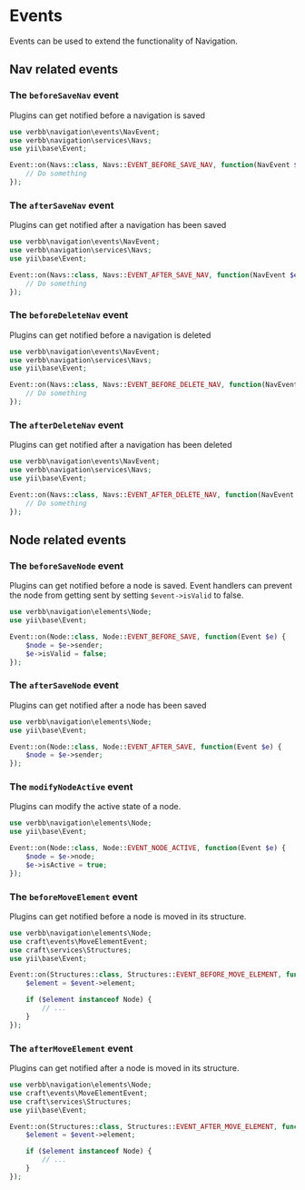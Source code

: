 # Events
Events can be used to extend the functionality of Navigation.

## Nav related events

### The `beforeSaveNav` event
Plugins can get notified before a navigation is saved

```php
use verbb\navigation\events\NavEvent;
use verbb\navigation\services\Navs;
use yii\base\Event;

Event::on(Navs::class, Navs::EVENT_BEFORE_SAVE_NAV, function(NavEvent $e) {
    // Do something
});
```

### The `afterSaveNav` event
Plugins can get notified after a navigation has been saved

```php
use verbb\navigation\events\NavEvent;
use verbb\navigation\services\Navs;
use yii\base\Event;

Event::on(Navs::class, Navs::EVENT_AFTER_SAVE_NAV, function(NavEvent $e) {
    // Do something
});
```

### The `beforeDeleteNav` event
Plugins can get notified before a navigation is deleted

```php
use verbb\navigation\events\NavEvent;
use verbb\navigation\services\Navs;
use yii\base\Event;

Event::on(Navs::class, Navs::EVENT_BEFORE_DELETE_NAV, function(NavEvent $e) {
    // Do something
});
```

### The `afterDeleteNav` event
Plugins can get notified after a navigation has been deleted

```php
use verbb\navigation\events\NavEvent;
use verbb\navigation\services\Navs;
use yii\base\Event;

Event::on(Navs::class, Navs::EVENT_AFTER_DELETE_NAV, function(NavEvent $e) {
    // Do something
});
```


## Node related events

### The `beforeSaveNode` event
Plugins can get notified before a node is saved. Event handlers can prevent the node from getting sent by setting `$event->isValid` to false.

```php
use verbb\navigation\elements\Node;
use yii\base\Event;

Event::on(Node::class, Node::EVENT_BEFORE_SAVE, function(Event $e) {
    $node = $e->sender;
    $e->isValid = false;
});
```

### The `afterSaveNode` event
Plugins can get notified after a node has been saved

```php
use verbb\navigation\elements\Node;
use yii\base\Event;

Event::on(Node::class, Node::EVENT_AFTER_SAVE, function(Event $e) {
    $node = $e->sender;
});
```

### The `modifyNodeActive` event
Plugins can modify the active state of a node.

```php
use verbb\navigation\elements\Node;
use yii\base\Event;

Event::on(Node::class, Node::EVENT_NODE_ACTIVE, function(Event $e) {
    $node = $e->node;
    $e->isActive = true;
});
```

### The `beforeMoveElement` event
Plugins can get notified before a node is moved in its structure.

```php
use verbb\navigation\elements\Node;
use craft\events\MoveElementEvent;
use craft\services\Structures;
use yii\base\Event;

Event::on(Structures::class, Structures::EVENT_BEFORE_MOVE_ELEMENT, function(MoveElementEvent $event) {
    $element = $event->element;

    if ($element instanceof Node) {
        // ...
    }
});
```

### The `afterMoveElement` event
Plugins can get notified after a node is moved in its structure.

```php
use verbb\navigation\elements\Node;
use craft\events\MoveElementEvent;
use craft\services\Structures;
use yii\base\Event;

Event::on(Structures::class, Structures::EVENT_AFTER_MOVE_ELEMENT, function(MoveElementEvent $event) {
    $element = $event->element;

    if ($element instanceof Node) {
        // ...
    }
});
```
